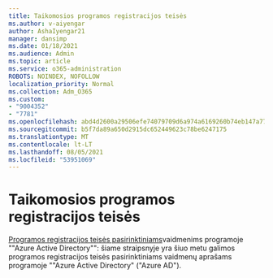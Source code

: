 ```yaml
---
title: Taikomosios programos registracijos teisės
ms.author: v-aiyengar
author: AshaIyengar21
manager: dansimp
ms.date: 01/18/2021
ms.audience: Admin
ms.topic: article
ms.service: o365-administration
ROBOTS: NOINDEX, NOFOLLOW
localization_priority: Normal
ms.collection: Adm_O365
ms.custom:
- "9004352"
- "7781"
ms.openlocfilehash: abd4d2600a29506efe74079709d6a974a6169260b74eb147a7787722c4b799c5
ms.sourcegitcommit: b5f7da89a650d2915dc652449623c78be6247175
ms.translationtype: MT
ms.contentlocale: lt-LT
ms.lasthandoff: 08/05/2021
ms.locfileid: "53951069"
---
```

# <a name="app-registration-permissions"></a>Taikomosios programos registracijos teisės

[Programos registracijos teisės pasirinktiniams](https://docs.microsoft.com/azure/active-directory/roles/custom-available-permissions)vaidmenims programoje ""Azure Active Directory"": šiame straipsnyje yra šiuo metu galimos programos registracijos teisės pasirinktiniams vaidmenų aprašams programoje ""Azure Active Directory" ("Azure AD").
